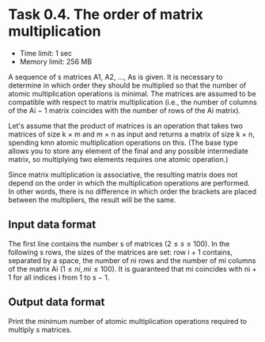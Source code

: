 # Task 0.4. The order of matrix multiplication

- Time limit: 1 sec
- Memory limit: 256 MB

A sequence of s matrices A1, A2, ..., As is given. It is necessary to determine in which order they should be multiplied so that the number of atomic multiplication operations is minimal. The matrices are assumed to be compatible with respect to matrix multiplication (i.e., the number of columns of the Ai − 1 matrix coincides with the number of rows of the Ai matrix).

Let's assume that the product of matrices is an operation that takes two matrices of size k × m and m × n as input and returns a matrix of size k × n, spending kmn atomic multiplication operations on this. (The base type allows you to store any element of the final and any possible intermediate matrix, so multiplying two elements requires one atomic operation.)

Since matrix multiplication is associative, the resulting matrix does not depend on the order in which the multiplication operations are performed. In other words, there is no difference in which order the brackets are placed between the multipliers, the result will be the same.

## Input data format
The first line contains the number s of matrices $(2\le s \le 100)$. In the following s rows, the sizes of the matrices are set: row i + 1 contains, separated by a space, the number of ni rows and the number of mi columns of the matrix Ai $(1 \le ni, mi \le 100)$. It is guaranteed that mi coincides with ni + 1 for all indices i from 1 to s − 1.
## Output data format
Print the minimum number of atomic multiplication operations required to multiply s matrices.